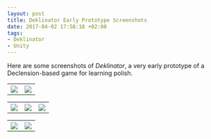 ```yaml
---
layout: post
title: Deklinator Early Prototype Screenshots
date: 2017-04-02 17:58:18 +02:00
tags:
- Deklinator
- Unity
---
```

Here are some screenshots of *Deklinator*, a very early prototype of a Declension-based game for learning polish.

<table style="width:100%" cellspacing="5" cellpadding="5">
  <tr>
    <th><img src="{{site.baseurl}}/assets/images/posts/2017/17-04-02/01.png" style="width:50% height:100%"></th>
    <th><img src="{{site.baseurl}}/assets/images/posts/2017/17-04-02/02.png" style="width:50% height:100%"></th>
  </tr>
</table>

<table style="width:100%" cellspacing="5" cellpadding="5">
  <tr>
    <th><img src="{{site.baseurl}}/assets/images/posts/2017/17-04-02/03.png" style="width:33% height:100%"></th>
    <th><img src="{{site.baseurl}}/assets/images/posts/2017/17-04-02/04.png" style="width:33% height:100%"></th>
    <th><img src="{{site.baseurl}}/assets/images/posts/2017/17-04-02/05.png" style="width:33% height:100%"></th>
  </tr>
</table>

<table style="width:100%" cellspacing="5" cellpadding="5">
  <tr>
    <th><img src="{{site.baseurl}}/assets/images/posts/2017/17-04-02/06.png" style="width:50% height:100%"></th>
    <th><img src="{{site.baseurl}}/assets/images/posts/2017/17-04-02/07.png" style="width:50% height:100%"></th>
  </tr>
</table>

